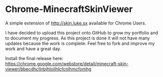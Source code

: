 Chrome-MinecraftSkinViewer
==========================

A simple extension of http://skin.luke.sx available for Chrome Users.

I have decided to upload this project onto GitHub to grow my portfolio and to document my progress. As this project is done it will not have many updates because the work is complete. 
Feel free to fork and improve my work and have a great day.

Install the final release here:
https://chrome.google.com/webstore/detail/minecraft-skin-viewer/bbecdhcllnbjhloilhlcfcnlhmcfomhg
